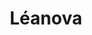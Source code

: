 ---
title: Léanova
member_url: https://www.leanova.fr/
geographies: ["France"]
based: ["France"]
ig: ["interest group"] 
services: ["services provided"] 
tags: ["members"]
categories: ["Booksellers / retailers / content portals"]
summary: "a Culture and Education kiosk featuring EPUB 3 publications."
press:
active: true
layout: post
showReadTime: false
showDate: false
permalink: ""
date: 
featureImage: ""
--- 